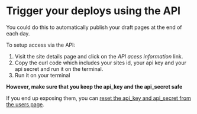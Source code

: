 # Trigger your deploys using the API

You could do this to automatically publish your draft pages at the end of each day.

To setup access via the API:

  1. Visit the site details page and click on the *API acess information* link.
  2. Copy the curl code which includes your sites id, your api key and your api secret and run it on the terminal.
  3. Run it on your terminal

**However, make sure that you keep the api_key and the api_secret safe**

If you end up exposing them, you can [reset the api_key and api_secret from the users page](https://zammu.in/keys).
